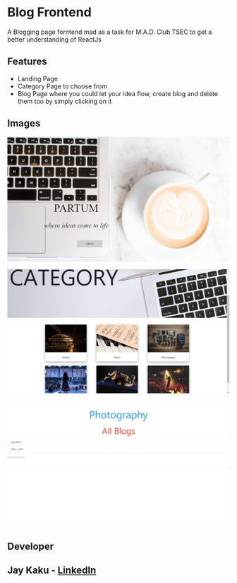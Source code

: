 # Blog Frontend

A Blogging page forntend mad as a task for M.A.D. Club TSEC to get a better understanding of ReactJs

## Features

- Landing Page
- Category Page to choose from
- Blog Page where you could let your idea flow, create blog and delete them too by simply clicking on it

## Images

![landing page](/public/landingpage.bmp)

![category page](/public/category.bmp)

![blog page](/public/blogpage.bmp)

## Developer

## Jay Kaku - [LinkedIn](https://www.linkedin.com/in/jay-kaku-a33382191/)
